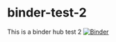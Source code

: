 # binder-test-2
This is a binder hub test 2
[![Binder](https://mybinder.org/badge_logo.svg)](https://mybinder.org/v2/gh/happysage/binder-test-2/master)
